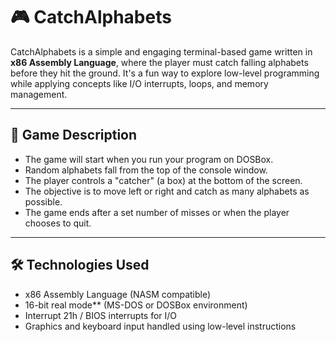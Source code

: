 # 🎮 CatchAlphabets

CatchAlphabets is a simple and engaging terminal-based game written in **x86 Assembly Language**, where the player must catch falling alphabets before they hit the ground. It's a fun way to explore low-level programming while applying concepts like I/O interrupts, loops, and memory management.

---

## 📌 Game Description
- The game will start when you run your program on DOSBox.
- Random alphabets fall from the top of the console window.
- The player controls a "catcher" (a box) at the bottom of the screen.
- The objective is to move left or right and catch as many alphabets as possible.
- The game ends after a set number of misses or when the player chooses to quit.

---

## 🛠 Technologies Used

- x86 Assembly Language (NASM compatible)
- 16-bit real mode** (MS-DOS or DOSBox environment)
- Interrupt 21h / BIOS interrupts for I/O
- Graphics and keyboard input handled using low-level instructions

